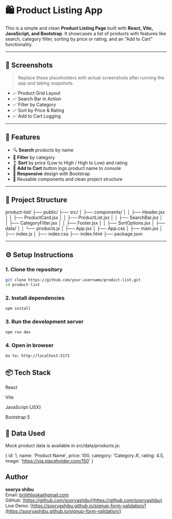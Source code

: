 # 🛍️ Product Listing App

This is a simple and clean **Product Listing Page** built with **React, Vite, JavaScript, and Bootstrap**. It showcases a list of products with features like search, category filter, sorting by price or rating, and an "Add to Cart" functionality.

---

## 📸 Screenshots

> Replace these placeholders with actual screenshots after running the app and taking snapshots.

- ✅ Product Grid Layout  
- ✅ Search Bar in Action  
- ✅ Filter by Category  
- ✅ Sort by Price & Rating  
- ✅ Add to Cart Logging

---

## 🚀 Features

- 🔍 **Search** products by name
- 🧩 **Filter** by category
- ↕️ **Sort** by price (Low to High / High to Low) and rating
- 🛒 **Add to Cart** button logs product name to console
- 📱 **Responsive** design with Bootstrap
- 🧱 Reusable components and clean project structure

---

## 🧾 Project Structure

product-list/
├── public/
├── src/
│ ├── components/
│ │ ├── Header.jsx
│ │ ├── ProductCard.jsx
│ │ ├── ProductList.jsx
│ │ ├── SearchBar.jsx
│ │ ├── CategoryFilter.jsx
│ │ ├── Footer.jsx
│ │ ├── SortOptions.jsx
│ ├── data/
│ │ └── products.js
│ ├── App.jsx
│ ├── App.css
│ ├── main.jsx
│ ├── index.js
│ ├── index.css
├── index.html
├── package.json



---

## ⚙️ Setup Instructions

### 1. Clone the repository

```bash
git clone https://github.com/your-username/product-list.git
cd product-list
```

### 2. Install dependencies
```bash
npm install
```
### 3. Run the development server
```bash
npm run dev
```
 ### 4. Open in browser
```bash
Go to: http://localhost:5173
```

## 📦 Tech Stack
React

Vite

JavaScript (JSX)

Bootstrap 5

## 📂 Data Used
Mock product data is available in src/data/products.js:

{
  id: 1,
  name: 'Product Name',
  price: 100,
  category: 'Category A',
  rating: 4.5,
  image: 'https://via.placeholder.com/150'
}


## Author

**soorya shibu**  
Email: brijithlooka@gmail.com  
GitHub: [https://github.com/sooryashibu](https://github.com/sooryashibu)  
Live Demo: [https://sooryashibu.github.io/signup-form-validation/](https://sooryashibu.github.io/signup-form-validation/)
